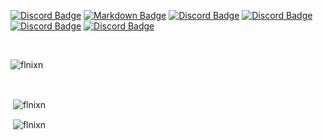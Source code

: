 [![Discord Badge](https://img.shields.io/badge/Discord-7289DA?style=for-the-badge&logo=discord&logoColor=white)](https://discord.com/users/876410490660741151)
[![Markdown Badge](https://img.shields.io/badge/Markdown-000000?style=for-the-badge&logo=markdown&logoColor=white)](https://discord.com/users/876410490660741151)
[![Discord Badge](https://img.shields.io/badge/Discord-7289DA?style=for-the-badge&logo=discord&logoColor=white)](https://discord.com/users/876410490660741151)
[![Discord Badge](https://img.shields.io/badge/Discord-7289DA?style=for-the-badge&logo=discord&logoColor=white)](https://discord.com/users/876410490660741151)
[![Discord Badge](https://img.shields.io/badge/Discord-7289DA?style=for-the-badge&logo=discord&logoColor=white)](https://discord.com/users/876410490660741151)
[![Discord Badge](https://img.shields.io/badge/Discord-7289DA?style=for-the-badge&logo=discord&logoColor=white)](https://discord.com/users/876410490660741151)

&nbsp;
<p align="left"> <img src="https://komarev.com/ghpvc/?username=flnixn&label=Profile%20views&color=0e75b6&style=flat" alt="flnixn" /> </p>
&nbsp;

<p>&nbsp;<img align="center" src="https://github-readme-stats.vercel.app/api?username=flnixn&show_icons=true&theme=dark" alt="flnixn" /></p>
<p>&nbsp;<img align="center" src="https://github-readme-stats.vercel.app/api/top-langs/?username=flnixn&show_icons=true&theme=dark" alt="flnixn" /></p>
